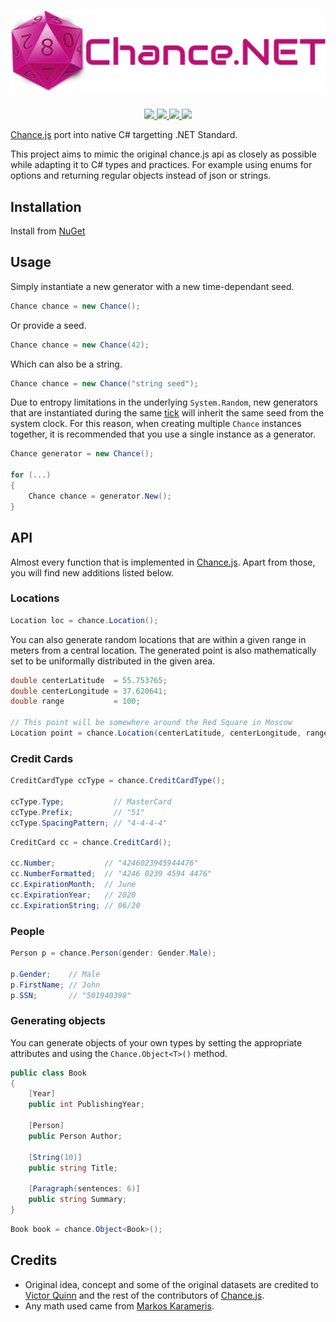 <h1 align="center">
  <img src="assets/logo.png">
</h1>

<p align="center">
<a href="https://www.nuget.org/packages/Chance.NET">
  <img src="https://img.shields.io/nuget/v/Chance.NET.svg">
</a>
<a href="https://www.nuget.org/packages/Chance.NET">
  <img src="https://img.shields.io/nuget/dt/Chance.NET.svg">
</a>
<a href="https://ci.appveyor.com/project/gmantaos/chance-net">
  <img src="https://ci.appveyor.com/api/projects/status/ahkrm585ivrcqqsv/branch/master?svg=true">
</a>
<a href="LICENSE">
  <img src="https://img.shields.io/badge/license-MIT-blue.svg">
</a>
</p>

[Chance.js](http://chancejs.com) port into native C# targetting .NET Standard.

This project aims to mimic the original chance.js api as closely as possible while adapting 
it to C# types and practices. For example using enums for options and returning regular objects 
instead of json or strings.

## Installation

Install from [NuGet](https://www.nuget.org/packages/Chance.NET/)

## Usage

Simply instantiate a new generator with a new time-dependant seed.

```csharp
Chance chance = new Chance();
```

Or provide a seed.

```csharp
Chance chance = new Chance(42);
```

Which can also be a string.

```csharp
Chance chance = new Chance("string seed");
```

Due to entropy limitations in the underlying `System.Random`, new generators that are instantiated
during the same [tick](https://msdn.microsoft.com/en-us/library/system.datetime.ticks(v=vs.110).aspx)
will inherit the same seed from the system clock. For this reason, when creating multiple `Chance`
instances together, it is recommended that you use a single instance as a generator.

```csharp
Chance generator = new Chance();

for (...)
{
	Chance chance = generator.New();
}
```

## API

Almost every function that is implemented in [Chance.js](http://chancejs.com).
Apart from those, you will find new additions listed below.

### Locations

```csharp
Location loc = chance.Location();
```

You can also generate random locations that are within a given range in meters from a central location.
The generated point is also mathematically set to be uniformally distributed in the given area.

```csharp
double centerLatitude  = 55.753765;
double centerLongitude = 37.620641;
double range           = 100;

// This point will be somewhere around the Red Square in Moscow
Location point = chance.Location(centerLatitude, centerLongitude, range);
```

### Credit Cards

```csharp
CreditCardType ccType = chance.CreditCardType();

ccType.Type;           // MasterCard
ccType.Prefix;         // "51"
ccType.SpacingPattern; // "4-4-4-4"
```

```csharp
CreditCard cc = chance.CreditCard();

cc.Number;           // "4246023945944476"
cc.NumberFormatted;  // "4246 0239 4594 4476"
cc.ExpirationMonth;  // June
cc.ExpirationYear;   // 2020
cc.ExpirationString; // 06/20
```

### People

```csharp
Person p = chance.Person(gender: Gender.Male);

p.Gender;    // Male
p.FirstName; // John
p.SSN;       // "501940398"
```

### Generating objects

You can generate objects of your own types by setting the appropriate attributes and using
the `Chance.Object<T>()` method.

```csharp
public class Book
{
	[Year]
	public int PublishingYear;
		
	[Person]
	public Person Author;

	[String(10)]
	public string Title;
	
	[Paragraph(sentences: 6)]
	public string Summary;
}
```

```csharp
Book book = chance.Object<Book>();
```

## Credits

- Original idea, concept and some of the original datasets are credited to [Victor Quinn](https://www.victorquinn.com/) and the rest of the contributors of [Chance.js](https://chancejs.com/).
- Any math used came from [Markos Karameris](https://www.linkedin.com/in/markos-karameris-298029160/).





